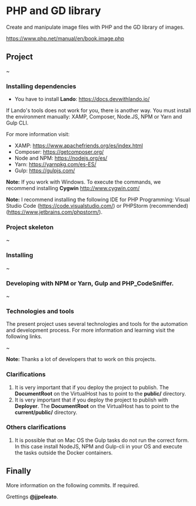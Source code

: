 # PHP and GD library

Create and manipulate image files with PHP and the GD library of images.

https://www.php.net/manual/en/book.image.php

## Project

~

### Installing dependencies

- You have to install **Lando**: https://docs.devwithlando.io/

If Lando's tools does not work for you, there is another way. You must install the environment manually: XAMP, Composer, Node.JS, NPM or Yarn and Gulp CLI.

For more information visit:

- XAMP: https://www.apachefriends.org/es/index.html
- Composer: https://getcomposer.org/
- Node and NPM: https://nodejs.org/es/
- Yarn: https://yarnpkg.com/es-ES/
- Gulp: https://gulpjs.com/

**Note:** If you work with Windows. To execute the commands, we recommend installing **Cygwin** http://www.cygwin.com/

**Note:** I recommend installing the following IDE for PHP Programming: Visual Studio Code (https://code.visualstudio.com/) or PHPStorm (recommended) (https://www.jetbrains.com/phpstorm/).

### Project skeleton

~

### Installing

~

### Developing with NPM or Yarn, Gulp and PHP_CodeSniffer.

~

### Technologies and tools

The present project uses several technologies and tools for the automation and development process. For more information and learning visit the following links.

~

**Note:** Thanks a lot of developers that to work on this projects.

### Clarifications

1. It is very important that if you deploy the project to publish. The **DocumentRoot** on the VirtualHost has to point to the **public/** directory.
2. It is very important that if you deploy the project to publish with **Deployer**. The **DocumentRoot** on the VirtualHost has to point to the **current/public/** directory.

### Others clarifications

1. It is possible that on Mac OS the Gulp tasks do not run the correct form. In this case install NodeJS, NPM and Gulp-cli in your OS and execute the tasks outside the Docker containers.

## Finally

More information on the following commits. If required.

Grettings **@jjpeleato**.
